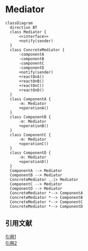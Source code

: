 # Mediator

```mermaid
classDiagram
  direction BT
  class Mediator {
      <<interface>>
      +notify(sender)
  }
  class ConcreteMediator {
      -componentA
      -componentB
      -componentC
      -componentD
      +notify(sender)
      +reactOnA()
      +reactOnB()
      +reactOnC()
      +reactOnD()
  }
  class ComponentA {
      -m: Mediator
      +operationA()
  }
  class ComponentB {
      -m: Mediator
      +operationB()
  }
  class ComponentC {
      -m: Mediator
      +operationC()
  }
  class ComponentD {
      -m: Mediator
      +operationD()
  }
  ComponentA --> Mediator
  ComponentB --> Mediator
  ConcreteMediator ..|> Mediator
  ComponentC --> Mediator
  ComponentD --> Mediator
  ConcreteMediator *--> ComponentA
  ConcreteMediator *--> ComponentB
  ConcreteMediator *--> ComponentC
  ConcreteMediator *--> ComponentD
```

## 引用文献

[引用1](https://github.com/engineer-taro/mermaid_design_pattern)  
[引用2](https://refactoring.guru/design-patterns)  
